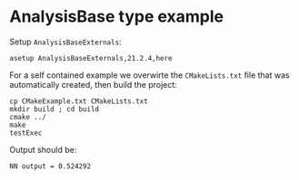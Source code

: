 # AnalysisBase type example

Setup `AnalysisBaseExternals`:

```
asetup AnalysisBaseExternals,21.2.4,here
```
For a self contained example we overwirte the `CMakeLists.txt` file that was automatically created, then build
the project:
```
cp CMakeExample.txt CMakeLists.txt
mkdir build ; cd build
cmake ../
make
testExec
```

Output should be:
```
NN output = 0.524292
```

